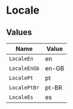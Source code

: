# Locale


## Values

| Name         | Value        |
| ------------ | ------------ |
| `LocaleEn`   | en           |
| `LocaleEnGb` | en-GB        |
| `LocalePt`   | pt           |
| `LocalePtBr` | pt-BR        |
| `LocaleEs`   | es           |